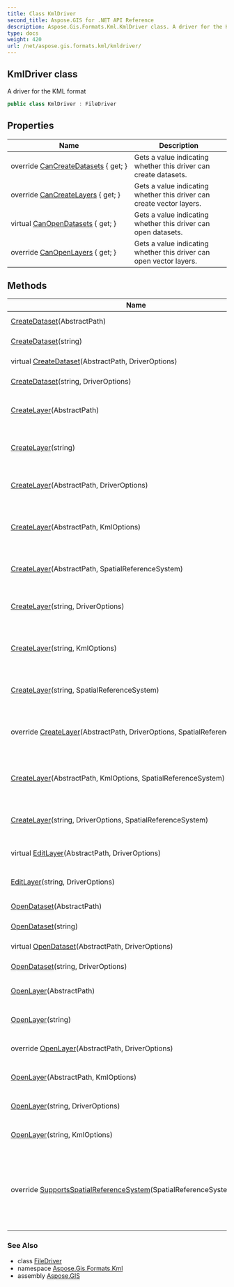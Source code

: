 ```yaml
---
title: Class KmlDriver
second_title: Aspose.GIS for .NET API Reference
description: Aspose.Gis.Formats.Kml.KmlDriver class. A driver for the KML format
type: docs
weight: 420
url: /net/aspose.gis.formats.kml/kmldriver/
---
```

## KmlDriver class

A driver for the KML format

```csharp
public class KmlDriver : FileDriver
```

## Properties

| Name | Description |
| --- | --- |
| override [CanCreateDatasets](../../aspose.gis.formats.kml/kmldriver/cancreatedatasets/) { get; } | Gets a value indicating whether this driver can create datasets. |
| override [CanCreateLayers](../../aspose.gis.formats.kml/kmldriver/cancreatelayers/) { get; } | Gets a value indicating whether this driver can create vector layers. |
| virtual [CanOpenDatasets](../../aspose.gis/filedriver/canopendatasets/) { get; } | Gets a value indicating whether this driver can open datasets. |
| override [CanOpenLayers](../../aspose.gis.formats.kml/kmldriver/canopenlayers/) { get; } | Gets a value indicating whether this driver can open vector layers. |

## Methods

| Name | Description |
| --- | --- |
| [CreateDataset](../../aspose.gis/filedriver/createdataset/)(AbstractPath) | Creates a dataset. |
| [CreateDataset](../../aspose.gis/filedriver/createdataset/)(string) | Creates a dataset. |
| virtual [CreateDataset](../../aspose.gis/filedriver/createdataset/)(AbstractPath, DriverOptions) | Creates a dataset. |
| [CreateDataset](../../aspose.gis/filedriver/createdataset/)(string, DriverOptions) | Creates a dataset. |
| [CreateLayer](../../aspose.gis/filedriver/createlayer/)(AbstractPath) | Creates the layer and opens it for appending. |
| [CreateLayer](../../aspose.gis/filedriver/createlayer/)(string) | Creates the layer and opens it for appending. |
| [CreateLayer](../../aspose.gis/filedriver/createlayer/)(AbstractPath, DriverOptions) | Creates the layer and opens it for appending. |
| [CreateLayer](../../aspose.gis.formats.kml/kmldriver/createlayer/#createlayer_3)(AbstractPath, KmlOptions) | Creates a layer and opens it for adding new features. |
| [CreateLayer](../../aspose.gis/filedriver/createlayer/)(AbstractPath, SpatialReferenceSystem) | Creates the layer and opens it for appending. |
| [CreateLayer](../../aspose.gis/filedriver/createlayer/)(string, DriverOptions) | Creates the layer and opens it for appending. |
| [CreateLayer](../../aspose.gis.formats.kml/kmldriver/createlayer/#createlayer_9)(string, KmlOptions) | Creates a layer and opens it for adding new features. |
| [CreateLayer](../../aspose.gis/filedriver/createlayer/)(string, SpatialReferenceSystem) | Creates the layer and opens it for appending. |
| override [CreateLayer](../../aspose.gis.formats.kml/kmldriver/createlayer/#createlayer_2)(AbstractPath, DriverOptions, SpatialReferenceSystem) | Creates a layer and opens it for adding new features. |
| [CreateLayer](../../aspose.gis.formats.kml/kmldriver/createlayer/#createlayer_4)(AbstractPath, KmlOptions, SpatialReferenceSystem) | Creates a layer and opens it for adding new features. |
| [CreateLayer](../../aspose.gis/filedriver/createlayer/)(string, DriverOptions, SpatialReferenceSystem) | Creates the layer and opens it for appending. |
| virtual [EditLayer](../../aspose.gis/filedriver/editlayer/)(AbstractPath, DriverOptions) | Opens a layer for editing. |
| [EditLayer](../../aspose.gis/filedriver/editlayer/)(string, DriverOptions) | Opens a layer for editing. |
| [OpenDataset](../../aspose.gis/filedriver/opendataset/)(AbstractPath) | Opens the dataset. |
| [OpenDataset](../../aspose.gis/filedriver/opendataset/)(string) | Opens the dataset. |
| virtual [OpenDataset](../../aspose.gis/filedriver/opendataset/)(AbstractPath, DriverOptions) | Opens the dataset. |
| [OpenDataset](../../aspose.gis/filedriver/opendataset/)(string, DriverOptions) | Opens the dataset. |
| [OpenLayer](../../aspose.gis/filedriver/openlayer/)(AbstractPath) | Opens the layer for reading. |
| [OpenLayer](../../aspose.gis/filedriver/openlayer/)(string) | Opens the layer for reading. |
| override [OpenLayer](../../aspose.gis.formats.kml/kmldriver/openlayer/#openlayer_1)(AbstractPath, DriverOptions) | Opens a layer for reading. |
| [OpenLayer](../../aspose.gis.formats.kml/kmldriver/openlayer/#openlayer_2)(AbstractPath, KmlOptions) | Opens a layer for reading. |
| [OpenLayer](../../aspose.gis/filedriver/openlayer/)(string, DriverOptions) | Opens the layer for reading. |
| [OpenLayer](../../aspose.gis.formats.kml/kmldriver/openlayer/#openlayer_5)(string, KmlOptions) | Opens a layer for reading. |
| override [SupportsSpatialReferenceSystem](../../aspose.gis.formats.kml/kmldriver/supportsspatialreferencesystem/)(SpatialReferenceSystem) | Determines, whether specified spatial reference system is supported by the driver. |

### See Also

* class [FileDriver](../../aspose.gis/filedriver/)
* namespace [Aspose.Gis.Formats.Kml](../../aspose.gis.formats.kml/)
* assembly [Aspose.GIS](../../)


